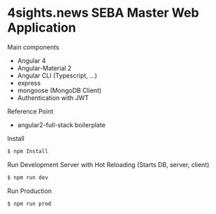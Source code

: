 # 4sights.news SEBA Master Web Application

Main components
- Angular 4
- Angular-Material 2
- Angular CLI (Typescript, ...)
- express
- mongoose (MongoDB Client)
- Authentication with JWT

Reference Point
- angular2-full-stack boilerplate

Install
``` bash
$ npm Install
```

Run Development Server with Hot Reloading (Starts DB, server, client)
``` bash
$ npm run dev
```

Run Production
``` bash
$ npm run prod
```
